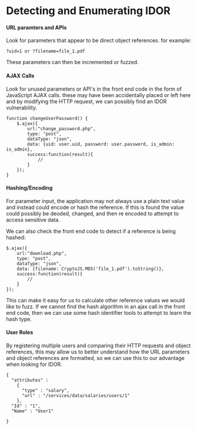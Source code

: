 # Detecting and Enumerating IDOR

#### URL paramters and APIs&#x20;

Look for parameters that appear to be direct object references. for example:

```
?uid=1 or ?filename=file_1.pdf
```

These parameters can then be incremented or fuzzed.

#### AJAX Calls

Look for unused parameters or API's in the front end code in the form of JavaScript AJAX calls. these may have been accidentally placed or left here and by modifying the HTTP request, we can possibly find an IDOR vulnerability.&#x20;

```
function changeUserPassword() {
    $.ajax({
        url:"change_password.php",
        type: "post",
        dataType: "json",
        data: {uid: user.uid, password: user.password, is_admin: is_admin},
        success:function(result){
            //
        }
    });
}
```

#### Hashing/Encoding

For parameter input, the application may not always use a plain text value and instead could encode or hash the reference. If this is found the value could possibly be deoded, changed, and then re encoded to attempt to access sensitive data.&#x20;

We can also check the front end code to detect if a reference is being hashed:

```
$.ajax({
    url:"download.php",
    type: "post",
    dataType: "json",
    data: {filename: CryptoJS.MD5('file_1.pdf').toString()},
    success:function(result){
        //
    }
});
```

This can make it easy for us to calculate other reference values we would like to fuzz. If we cannot find the hash algorithm in an ajax call in the front end code, then we can use some hash identifier tools to attempt to learn the hash type.

#### User Roles

By registering multiple users and comparing their HTTP requests and object references, this may allow us to better understand how the URL parameters and object references are formatted, so we can use this to our advantage when looking for IDOR.

```
{
  "attributes" : 
    {
      "type" : "salary",
      "url" : "/services/data/salaries/users/1"
    },
  "Id" : "1",
  "Name" : "User1"

}
```

